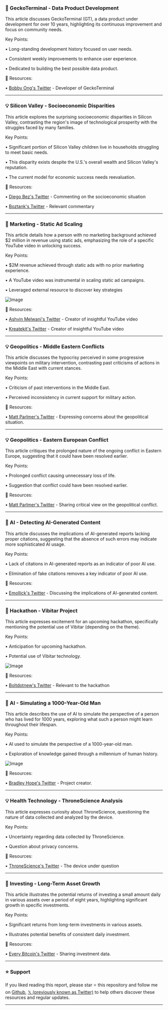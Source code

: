 ### 🤖 GeckoTerminal - Data Product Development

This article discusses GeckoTerminal (GT), a data product under development for over 10 years, highlighting its continuous improvement and focus on community needs.

Key Points:

• Long-standing development history focused on user needs.


• Consistent weekly improvements to enhance user experience.


• Dedicated to building the best possible data product.



🔗 Resources:

• [Bobby Ong's Twitter](https://x.com/bobbyong) - Developer of GeckoTerminal


---
### 💡 Silicon Valley - Socioeconomic Disparities

This article explores the surprising socioeconomic disparities in Silicon Valley, contrasting the region's image of technological prosperity with the struggles faced by many families.

Key Points:

• Significant portion of Silicon Valley children live in households struggling to meet basic needs.


• This disparity exists despite the U.S.'s overall wealth and Silicon Valley's reputation.


• The current model for economic success needs reevaluation.


🔗 Resources:

• [Diego Bez's Twitter](https://x.com/Diegobez) - Commenting on the socioeconomic situation


• [Boztank's Twitter](https://x.com/boztank) - Relevant commentary


---
### 🚀 Marketing - Static Ad Scaling

This article details how a person with no marketing background achieved $2 million in revenue using static ads, emphasizing the role of a specific YouTube video in unlocking success.


Key Points:

• $2M revenue achieved through static ads with no prior marketing experience.


• A YouTube video was instrumental in scaling static ad campaigns.



• Leveraged external resource to discover key strategies


![Image](https://pbs.twimg.com/media/GsJujAUaUAA0t02?format=jpg&name=small)


🔗 Resources:

• [Ashvin Melwani's Twitter](https://x.com/ashvinmelwani) - Creator of insightful YouTube video


• [Kreatekit's Twitter](https://x.com/kreatekit) -  Creator of insightful YouTube video


---
### 💡 Geopolitics - Middle Eastern Conflicts

This article discusses the hypocrisy perceived in some progressive viewpoints on military intervention, contrasting past criticisms of actions in the Middle East with current stances.

Key Points:

• Criticism of past interventions in the Middle East.


• Perceived inconsistency in current support for military action.


🔗 Resources:

• [Matt Parlmer's Twitter](https://x.com/mattparlmer) - Expressing concerns about the geopolitical situation.


---
### 💡 Geopolitics - Eastern European Conflict

This article critiques the prolonged nature of the ongoing conflict in Eastern Europe, suggesting that it could have been resolved earlier.

Key Points:

• Prolonged conflict causing unnecessary loss of life.


• Suggestion that conflict could have been resolved earlier.



🔗 Resources:

• [Matt Parlmer's Twitter](https://x.com/mattparlmer) - Sharing critical view on the geopolitical conflict.


---
### 🤖 AI - Detecting AI-Generated Content

This article discusses the implications of AI-generated reports lacking proper citations, suggesting that the absence of such errors may indicate more sophisticated AI usage.

Key Points:

• Lack of citations in AI-generated reports as an indicator of poor AI use.


• Elimination of fake citations removes a key indicator of poor AI use.



🔗 Resources:

• [Emollick's Twitter](https://x.com/emollick) -  Discussing the implications of AI-generated content.


---
### 🚀 Hackathon - Vibitar Project

This article expresses excitement for an upcoming hackathon, specifically mentioning the potential use of Vibitar (depending on the theme).

Key Points:

• Anticipation for upcoming hackathon.


• Potential use of Vibitar technology.



![Image](https://pbs.twimg.com/media/GsJbYADWoAMU45C?format=jpg&name=small)


🔗 Resources:

• [Boltdotnew's Twitter](https://x.com/boltdotnew) - Relevant to the hackathon


---
### 🤖 AI - Simulating a 1000-Year-Old Man

This article describes the use of AI to simulate the perspective of a person who has lived for 1000 years, exploring what such a person might learn throughout their lifespan.

Key Points:

• AI used to simulate the perspective of a 1000-year-old man.


• Exploration of knowledge gained through a millennium of human history.


![Image](https://pbs.twimg.com/media/GqyQFg5bAAQFyAP?format=jpg&name=900x900)

🔗 Resources:

• [Bradley Hope's Twitter](https://x.com/bradleyhope) - Project creator.


---
### 💡 Health Technology - ThroneScience Analysis

This article expresses curiosity about ThroneScience, questioning the nature of data collected and analyzed by the device.

Key Points:

• Uncertainty regarding data collected by ThroneScience.


• Question about privacy concerns.


🔗 Resources:

• [ThroneScience's Twitter](https://x.com/ThroneScience) - The device under question


---
### 🚀 Investing - Long-Term Asset Growth

This article illustrates the potential returns of investing a small amount daily in various assets over a period of eight years, highlighting significant growth in specific investments.

Key Points:

• Significant returns from long-term investments in various assets.


• Illustrates potential benefits of consistent daily investment.


🔗 Resources:

• [Every Bitcoin's Twitter](https://x.com/everybitcoin) -  Sharing investment data.


---

### ⭐️ Support

If you liked reading this report, please star ⭐️ this repository and follow me on [Github](https://github.com/Drix10), [𝕏 (previously known as Twitter)](https://x.com/DRIX_10_) to help others discover these resources and regular updates.

---